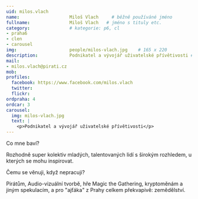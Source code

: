 ```yaml
---
uid: milos.vlach
name:                   Miloš Vlach  	# běžně používáné jméno
fullname: 			    Miloš Vlach   # jméno s tituly etc.
category:               # kategorie: p6, cl
- praha6
- clen
- carousel
img: 		            people/milos-vlach.jpg    # 165 x 220
description: 			Podnikatel a vývojář uživatelské přívětivosti # kratký popis, max 160 znaků
mail:
- milos.vlach@pirati.cz
mob: 				
profiles:
  facebook: https://www.facebook.com/milos.vlach
  twitter: 
  flickr: 
ordpraha: 4
ordcar: 3
carousel:
  img: milos-vlach.jpg
  text: |
    <p>Podnikatel a vývojář uživatelské přívětivosti</p>
---
```


Co mne baví?

Rozhodně super kolektiv mladých, talentovaných lidí s širokým rozhledem, u kterých se mohu inspirovat.

Čemu se věnuji, když nepracuji? 

Pirátům, Audio-vizuální tvorbě, hře Magic the Gathering, kryptoměnám a jiným spekulacím, a pro "ajťáka" z Prahy celkem překvapivě: zemědělství.
